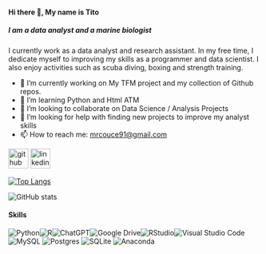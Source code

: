 #### Hi there 👋, My name is Tito
##### I am a data analyst and a marine biologist
I currently work as a data analyst and research assistant. In my free time, I dedicate myself to improving my skills as a programmer and data scientist. I also enjoy activities such as scuba diving, boxing and strength training.

- 🔭 I’m currently working on My TFM project and my collection of Github repos. 
- 🌱 I’m learning Python and Html ATM 
- 👯 I’m looking to collaborate on Data Science / Analysis Projects 
- 🤔 I’m looking for help with finding new projects to improve my analyst skills 
- 📫 How to reach me: mrcouce91@gmail.com 


[<img src='https://cdn.jsdelivr.net/npm/simple-icons@3.0.1/icons/github.svg' alt='github' height='40'>](https://github.com/TCouce)  [<img src='https://cdn.jsdelivr.net/npm/simple-icons@3.0.1/icons/linkedin.svg' alt='linkedin' height='40'>](https://www.linkedin.com/in/www.linkedin.com/in/alberto-couce-rodriguez/)  

[![Top Langs](https://github-readme-stats.vercel.app/api/top-langs/?username=TCouce)](https://github.com/anuraghazra/github-readme-stats)

![GitHub stats](https://github-readme-stats.vercel.app/api?username=TCouce&show_icons=true)   

#### Skills

![Python](https://img.shields.io/badge/python-3670A0?style=for-the-badge&logo=python&logoColor=ffdd54)![R](https://img.shields.io/badge/r-%23276DC3.svg?style=for-the-badge&logo=r&logoColor=white)![ChatGPT](https://img.shields.io/badge/chatGPT-74aa9c?style=for-the-badge&logo=openai&logoColor=white)![Google Drive](https://img.shields.io/badge/Google%20Drive-4285F4?style=for-the-badge&logo=googledrive&logoColor=white)![RStudio](https://img.shields.io/badge/RStudio-4285F4?style=for-the-badge&logo=rstudio&logoColor=white)![Visual Studio Code](https://img.shields.io/badge/Visual%20Studio%20Code-0078d7.svg?style=for-the-badge&logo=visual-studio-code&logoColor=white) 	![MySQL](https://img.shields.io/badge/mysql-4479A1.svg?style=for-the-badge&logo=mysql&logoColor=white) 	![Postgres](https://img.shields.io/badge/postgres-%23316192.svg?style=for-the-badge&logo=postgresql&logoColor=white) 	![SQLite](https://img.shields.io/badge/sqlite-%2307405e.svg?style=for-the-badge&logo=sqlite&logoColor=white) 	![Anaconda](https://img.shields.io/badge/Anaconda-%2344A833.svg?style=for-the-badge&logo=anaconda&logoColor=white)
